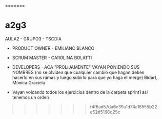 =======
# a2g3

AULA2 - GRUPO3 - TSCDIA

* PRODUCT OWNER - EMILIANO BLANCO

* SCRUM MASTER - CAROLINA BOLATTI

* DEVELOPERS - ACA "PROLIJAMENTE" VAYAN PONIENDO SUS NOMBRES (no se olviden que cualquier cambio que hagan deben hacerlo en sus ramas y luego subirlo para que yo haga el merge)
Bidart, Mónica Graciela


* Vayan volcando todos los ejercicios dentro de la carpeta sprint1 asi tenemos un orden 
>>>>>>> f4f6ad57da6e39a1d74a18555b22e52d5168d25c
